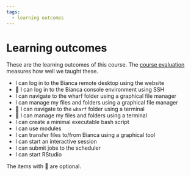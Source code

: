```yaml
---
tags:
  - learning outcomes
---
```


# Learning outcomes

These are the learning outcomes of this course.
The [course evaluation](evaluation.md) measures how well we taught
these.

- I can log in to the Bianca remote desktop using the website
- :rocket: I can log in to the Bianca console environment using SSH
- I can navigate to the wharf folder using a graphical file manager
- I can manage my files and folders using a graphical file manager
- :rocket: I can navigate to the `wharf` folder using a terminal
- :rocket: I can manage my files and folders using a terminal
- I can create a minimal executable bash script
- I can use modules
- I can transfer files to/from Bianca using a graphical tool
- I can start an interactive session
- I can submit jobs to the scheduler
- I can start RStudio

The items with :rocket: are optional.
